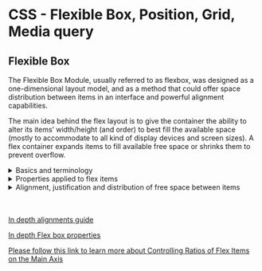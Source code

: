 # CSS - Flexible Box, Position, Grid, Media query

## Flexible Box
The Flexible Box Module, usually referred to as flexbox, was designed as a one-dimensional layout model, and as a method that could offer space distribution between items in an interface and powerful alignment capabilities.

The main idea behind the flex layout is to give the container the ability to alter its items’ width/height (and order) to best fill the available space (mostly to accommodate to all kind of display devices and screen sizes). A flex container expands items to fill available free space or shrinks them to prevent overflow.

<details>
<summary>Basics and terminology</summary>

    + Since flexbox is a whole module and not a single property, it involves a lot of things including its whole set of properties. Some of them are meant to be set on the container (parent element, known as “flex container”) whereas the others are meant to be set on the children (said “flex items”). When working with flexbox you need to think in terms of two axes — the main axis and the cross axis. The main axis is defined by the flex-direction property, and the cross axis runs perpendicular to it. Everything we do with flexbox refers back to these axes, so it is worth understanding how they work from the outset.

    + The main axis is defined by flex-direction, which has four possible values: "row, row-reverse,column,column-reverse" should you choose row or row-reverse, your main axis will run along the row in the inline direction.

    +main-start | main-end – The flex items are placed within the container starting from main-start and going to main-end.

    + main size – A flex item’s width or height, whichever is in the main dimension, is the item’s main size. The flex item’s main size property is either the ‘width’ or ‘height’ property, whichever is in the main dimension.

    + cross axis – The axis perpendicular to the main axis is called the cross axis. Its direction depends on the main axis direction.

    + cross-start | cross-end – Flex lines are filled with items and placed into the container starting on the cross-start side of the flex container and going toward the cross-end side.

    +cross size – The width or height of a flex item, whichever is in the cross dimension, is the item’s cross size. The cross size property is whichever of ‘width’ or ‘height’ that is in the cross dimension.
</details>

<details>
<summary>Properties applied to flex items</summary>

    + To have more control over flex items we can target them directly. We do this by way of three properties:
        flex-grow
        flex-shrink
        flex-basis
    
</details>

<details>
<summary>Alignment, justification and distribution of free space between items</summary>

    + A key feature of flexbox is the ability to align and justify items on the main- and cross-axes, and to distribute space between flex items. Note that these properties are to be set on the flex container, not on the items themselves

    + The align-items property will align the items on the cross axis

    + The justify-content property is used to align the items on the main axis, the direction in which flex-direction has set the flow. The initial value is flex-start which will line the items up at the start edge of the container, but you could also set the value to flex-end to line them up at the end, or center to line them up in the centre.

    + 
</details>
<br>
<br>  

[In depth alignments guide](https://developer.mozilla.org/en-US/docs/Web/CSS/CSS_Flexible_Box_Layout/Aligning_Items_in_a_Flex_Container)

[In depth Flex box properties](https://css-tricks.com/snippets/css/a-guide-to-flexbox/#flexbox-properties)  

[Please follow this link to learn more about Controlling Ratios of Flex Items on the Main Axis](https://developer.mozilla.org/en-US/docs/Web/CSS/CSS_Flexible_Box_Layout/Controlling_Ratios_of_Flex_Items_Along_the_Main_Ax)  

